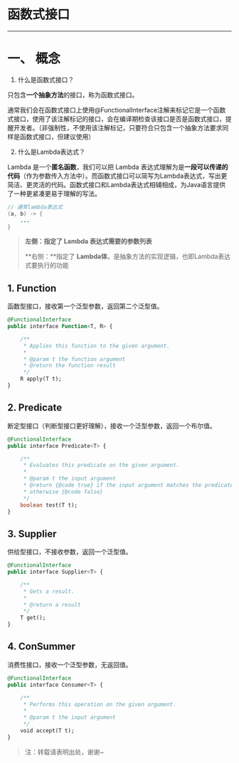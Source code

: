 # 函数式接口

---

# 一、 概念

1. 什么是函数式接口？

只包含**一个抽象方法**的接口，称为函数式接口。

通常我们会在函数式接口上使用@FunctionalInterface注解来标记它是一个函数式接口，使用了该注解标记的接口，会在编译期检查该接口是否是函数式接口，提醒开发者。（非强制性，不使用该注解标记，只要符合只包含一个抽象方法要求同样是函数式接口，但建议使用）

2. 什么是Lambda表达式？

Lambda 是一个**匿名函数**，我们可以把 Lambda 表达式理解为是**一段可以传递的代码**（作为参数传入方法中）。而函数式接口可以简写为Lambda表达式，写出更简洁、更灵活的代码。函数式接口和Lambda表达式相辅相成，为Java语言提供了一种更紧凑更易于理解的写法。

~~~java
// 通常lambda表达式 
(a, b) -> {
    ...
}
~~~

>**左侧：**指定了 Lambda 表达式需要的**参数列表**
>
>**右侧：**指定了 **Lambda体**，是抽象方法的实现逻辑，也即Lambda表达式要执行的功能

## 1. Function 

函数型接口，接收第一个泛型参数，返回第二个泛型值。

~~~sql
@FunctionalInterface
public interface Function<T, R> {

    /**
     * Applies this function to the given argument.
     *
     * @param t the function argument
     * @return the function result
     */
    R apply(T t);
}
~~~

## 2. Predicate 

断定型接口（判断型接口更好理解），接收一个泛型参数，返回一个布尔值。

~~~sql
@FunctionalInterface
public interface Predicate<T> {

    /**
     * Evaluates this predicate on the given argument.
     *
     * @param t the input argument
     * @return {@code true} if the input argument matches the predicate,
     * otherwise {@code false}
     */
    boolean test(T t);
}
~~~

## 3. Supplier 

供给型接口，不接收参数，返回一个泛型值。

~~~sql
@FunctionalInterface
public interface Supplier<T> {

    /**
     * Gets a result.
     *
     * @return a result
     */
    T get();
}
~~~

## 4. ConSummer 

消费性接口，接收一个泛型参数，无返回值。

~~~sql
@FunctionalInterface
public interface Consumer<T> {

    /**
     * Performs this operation on the given argument.
     *
     * @param t the input argument
     */
    void accept(T t);
}
~~~

>注：转载请表明出处，谢谢~





















